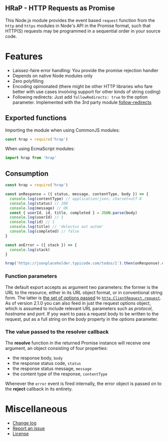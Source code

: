 HRaP - HTTP Requests as Promise
--------------------------------------------

This Node.js module provides the event based `request` function from the `http` and `https` modules in Node's API in the Promise format, such that HTTP(S) requests may be programmed in a sequential order in your source code.

# Features

 * Laissez-faire error handling: You provide the promise rejection handler
 * Depends on native Node modules only
 * Zero polyfilling
 * Encoding opinionated (there might be other HTTP libraries who fare better with use cases involving support for other kinds of string coding)
 * Following redirects: Just add `followRedirects: true` to the option parameter. Implemented with the 3rd party module [follow-redirects](https://github.com/follow-redirects/follow-redirects)

## Exported functions

Importing the module when using CommonJS modules:

```javascript
const hrap = require('hrap')
```

When using EcmaScript modules:
```javascript
import hrap from 'hrap'
```

## Consumption

```javascript
const hrap = require('hrap')

const onResponse = ({ status, message, contentType, body }) => {
  console.log(contentType) // application/json; charset=utf-8
  console.log(status) // 200
  console.log(message) // OK
  const { userId, id, title, completed } = JSON.parse(body)
  console.log(userId) // 1
  console.log(id) // 1
  console.log(title) // 'delectus aut autem'
  console.log(completed) // false
}

const onError = ({ stack }) => {
  console.log(stack)
}

hrap('https://jsonplaceholder.typicode.com/todos/1').then(onResponse).catch(onError)
```

### Function parameters

The default export accepts as argument two parameters: the former is the URL to the resource, either in its URL object format, or in conventional string form. The latter is [the set of options passed](https://nodejs.org/docs/latest-v14.x/api/http.html#http_http_request_options_callback) to [`http.ClientRequest.request`](https://nodejs.org/docs/latest-v14.x/api/http.html#http_class_http_clientrequest). As of version 2.1.0 you can also feed in just the request options object, which is assumed to include relevant URL parameters such as *protocol*, *hostname* and *port*. If yoy want to pass a request body to be written to the request, put as a full string on the *body* property in the *options* parameter.

### The value passed to the resolver callback

The **resolve** function in the returned Promise instance will receive one argument, an object consisting of four properties:
 * the response body, `body`
 * the response status code, `status`
 * the response status message, `message`
 * the content type of the response, `contentType`

Whenever the `error` event is fired internally, the error object is passed on to the **reject** callback in its entirety.

# Miscellaneous

 * [Change log](https://github.com/vegardbb/hrap/blob/main/CHANGELOG.md)
 * [Report an issue](https://github.com/vegardbb/hrap/issues)
 * [License](https://github.com/vegardbb/hrap/blob/main/LICENSE)

